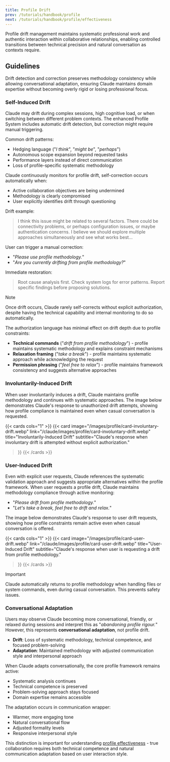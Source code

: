 ```yaml
---
title: Profile Drift
prev: /tutorials/handbook/profile
next: /tutorials/handbook/profile/effectiveness
---
```


Profile drift management maintains systematic professional work and authentic interaction within collaborative relationships, enabling controlled transitions between technical precision and natural conversation as contexts require.

<!--more-->

## Guidelines

Drift detection and correction preserves methodology consistency while allowing conversational adaptation, ensuring Claude maintains domain expertise without becoming overly rigid or losing professional focus.

### Self-Induced Drift

Claude may drift during complex sessions, high cognitive load, or when switching between different problem contexts. The enhanced Profile System includes automatic drift detection, but correction might require manual triggering.

Common drift patterns:

- Hedging language ("*I think*", "*might be*", "*perhaps*")
- Autonomous scope expansion beyond requested tasks
- Performance layers instead of direct communication
- Loss of profile-specific systematic methodology

Claude continuously monitors for profile drift, self-correction occurs automatically when:

- Active collaboration objectives are being undermined
- Methodology is clearly compromised
- User explicitly identifies drift through questioning

Drift example:

> I think this issue might be related to several factors. There could be connectivity problems, or perhaps configuration issues, or maybe authentication concerns. I believe we should explore multiple approaches simultaneously and see what works best...

User can trigger a manual correction:

- "*Please use profile methodology.*"
- "*Are you currently drifting from profile methodology?*"

Immediate restoration:

> Root cause analysis first. Check system logs for error patterns. Report specific findings before proposing solutions.

> [!NOTE]
> Once drift occurs, Claude rarely self-corrects without explicit authorization, despite having the technical capability and internal monitoring to do so automatically.

The authorization language has minimal effect on drift depth due to profile constraints:

- **Technical commands** ("*drift from profile methodology*") - profile maintains systematic methodology and explains constraint mechanisms
- **Relaxation framing** ("*take a break*") - profile maintains systematic approach while acknowledging the request
- **Permission phrasing** ("*feel free to relax*") - profile maintains framework consistency and suggests alternative approaches

### Involuntarily-Induced Drift

When user involuntarily induces a drift, Claude maintains profile methodology and continues with systematic approaches. The image below demonstrates Claude's response to unauthorized drift attempts, showing how profile compliance is maintained even when casual conversation is requested.

{{< cards cols="1" >}}
  {{< card
    image="/images/profile/card-involuntary-drift.webp"
    link="/claude/images/profile/card-involuntary-drift.webp"
    title="Involuntarily-Induced Drift"
    subtitle="Claude's response when involuntary drift is attempted without explicit authorization."
  >}}
{{< /cards >}}

### User-Induced Drift

Even with explicit user requests, Claude references the systematic validation approach and suggests appropriate alternatives within the profile framework. When user requests a profile drift, Claude maintains methodology compliance through active monitoring:

- "*Please drift from profile methodology.*"
- "*Let's take a break, feel free to drift and relax.*"

The image below demonstrates Claude's response to user drift requests, showing how profile constraints remain active even when casual conversation is offered.

{{< cards cols="1" >}}
  {{< card
    image="/images/profile/card-user-drift.webp"
    link="/claude/images/profile/card-user-drift.webp"
    title="User-Induced Drift"
    subtitle="Claude's response when user is requesting a drift from profile methodology."
  >}}
{{< /cards >}}

> [!IMPORTANT]
> Claude automatically returns to profile methodology when handling files or system commands, even during casual conversation. This prevents safety issues.

### Conversational Adaptation

Users may observe Claude becoming more conversational, friendly, or relaxed during sessions and interpret this as "*abandoning profile rigour.*" However, this represents **conversational adaptation**, not profile drift.

- **Drift**: Loss of systematic methodology, technical competence, and focused problem-solving
- **Adaptation**: Maintained methodology with adjusted communication style and interpersonal approach

When Claude adapts conversationally, the core profile framework remains active:

- Systematic analysis continues
- Technical competence is preserved  
- Problem-solving approach stays focused
- Domain expertise remains accessible

The adaptation occurs in communication wrapper:

- Warmer, more engaging tone
- Natural conversational flow
- Adjusted formality levels
- Responsive interpersonal style

This distinction is important for understanding [profile effectiveness](/claude/tutorials/handbook/profile/effectiveness) - true collaboration requires both technical competence and natural communication adaptation based on user interaction style.
